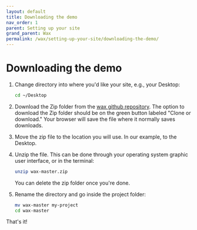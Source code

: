 ```yaml
---
layout: default
title: Downloading the demo
nav_order: 1
parent: Setting up your site
grand_parent: Wax
permalink: /wax/setting-up-your-site/downloading-the-demo/
---
```


# Downloading the demo

1. Change directory into where you'd like your site, e.g., your Desktop:
    ```sh
    cd ~/Desktop
    ```
2. Download the Zip folder from the [wax github repository](https://github.com/minicomp/wax/). The option to download the Zip folder should be on the green button labeled "Clone or download." Your browser will save the file where it normally saves downloads.

3. Move the zip file to the location you will use. In our example, to the Desktop.

4. Unzip the file. This can be done through your operating system graphic user interface, or in the terminal:
    ```sh
    unzip wax-master.zip
    ```
    You can delete the zip folder once you're done.

5. Rename the directory and go inside the project folder:
    ```sh
    mv wax-master my-project
    cd wax-master
    ```

That's it!




